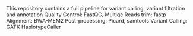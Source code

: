 This repository contains a full pipeline for variant calling, variant filtration and  annotation
Quality Control: FastQC, Multiqc
Reads trim: fastp
Alignment: BWA-MEM2
Post-processing: Picard, samtools
Variant Calling: GATK HaplotypeCaller

